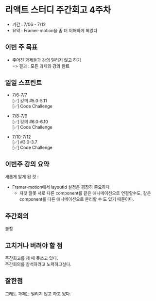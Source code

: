 # 리액트 스터디 주간회고 4주차  
- 기간 : 7/06 - 7/12
- 요약 : Framer-motion을 좀 더 이해하게 되었다  
## 이번 주 목표
- 주어진 과제들과 강의 밀리지 않고 하기  
=> 결과 : 모든 과제와 강의 완료

## 일일 스프린트 

- 7/6-7/7    
[✅] 강의 #5.0-5.11    
[✅] Code Challenge    

- 7/8-7/9     
[✅] 강의 #6.0-6.10       
[✅] Code Challenge  

- 7/10-7/12    
[✅] #3.0-3.7      
[✅] Code Challenge
   

## 이번주 강의 요약
새롭게 알게 된 것 :   
- Framer-motion에서 layoutId 설정은 굉장히 중요하다
  - 자칫 잘못 서로 다른 component를 같은 애니메이션으로 연결할수도, 같은 component를 다른 애니메이션으로 분리할 수 도 있기 때문이다.


## 주간회의
불참


## 고치거나 버려야 할 점
주간회고를 제 때 못쓰고 있다.   
주간회의를 참석하려고 노력하고싶다.  

## 잘한점
그래도 과제는 밀리지 않고 하고 있다.    
